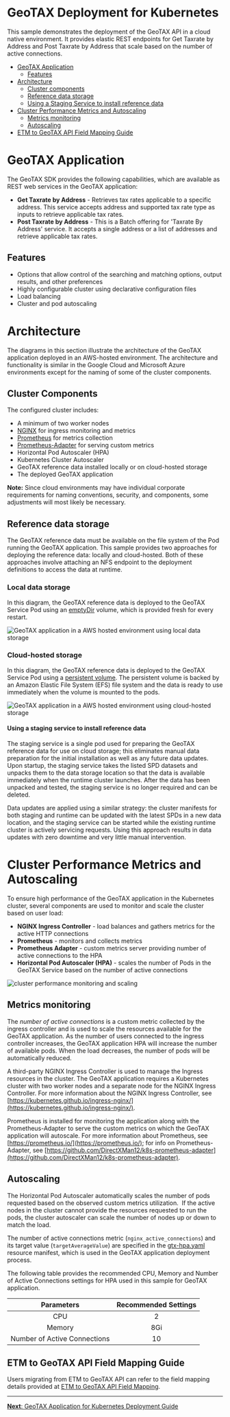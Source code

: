 # GeoTAX Deployment for Kubernetes

This sample demonstrates the deployment of the GeoTAX API in a cloud native environment.  It provides elastic REST endpoints for Get Taxrate by Address and Post Taxrate by Address that scale based on the number of active connections.

- [GeoTAX Application](#geotax-application)
  - [Features](#features)
- [Architecture](#architecture)
  - [Cluster components](#cluster-components)
  - [Reference data storage](#reference-data-storage)
  - [Using a Staging Service to install reference data](#using-a-staging-service-to-install-reference-data)
- [Cluster Performance Metrics and Autoscaling](#cluster-performance-metrics-and-autoscaling)
  - [Metrics monitoring](#metrics-monitoring)
  - [Autoscaling](#autoscaling)
- [ETM to GeoTAX API Field Mapping Guide](#etm-to-geotax-api-field-mapping-guide)

# GeoTAX Application

The GeoTAX SDK provides the following capabilities, which are available as REST web services in the GeoTAX application:

- **Get Taxrate by Address** - Retrieves tax rates applicable to a specific address. This service accepts address and supported tax rate type as inputs to retrieve applicable tax rates.
- **Post Taxrate by Address** - This is a Batch offering for 'Taxrate By Address' service. It accepts a single address or a list of addresses and retrieve applicable tax rates.

## Features
-   Options that allow control of the searching and matching options, output results, and other preferences
-   Highly configurable cluster using declarative configuration files
-   Load balancing
-   Cluster and pod autoscaling

# Architecture

The diagrams in this section illustrate the architecture of the GeoTAX application deployed in an AWS-hosted environment. The architecture and functionality is similar in the Google Cloud and Microsoft Azure environments except for the naming of some of the cluster components. 

## Cluster Components

The configured cluster includes:

-   A minimum of two worker nodes
-   [NGINX](https://www.nginx.com/) for ingress monitoring and metrics
-   [Prometheus](https://prometheus.io/) for metrics collection
-   [Prometheus-Adapter](https://github.com/DirectXMan12/k8s-prometheus-adapter) for serving custom metrics
-   Horizontal Pod Autoscaler \(HPA\)
-   Kubernetes Cluster Autoscaler
-   GeoTAX reference data installed locally or on cloud-hosted storage
-   The deployed GeoTAX application

**Note:** Since cloud environments may have individual corporate requirements for naming conventions, security, and components, some adjustments will most likely be necessary.

## Reference data storage

The GeoTAX reference data must be available on the file system of the Pod running the GeoTAX application. This sample provides two approaches for deploying the reference data: locally and cloud-hosted. Both of these approaches involve attaching an NFS endpoint to the deployment definitions to access the data at runtime.

### Local data storage
In this diagram, the GeoTAX reference data is deployed to the GeoTAX Service Pod using an [emptyDir](https://kubernetes.io/docs/concepts/storage/volumes/#emptydir)
 volume, which is provided fresh for every restart. 

![GeoTAX application in a AWS hosted environment using local data storage](/images/architecture_aws_localdata.png)

### Cloud-hosted storage
In this diagram, the GeoTAX reference data is deployed to the GeoTAX Service Pod using a [persistent volume](https://kubernetes.io/docs/concepts/storage/persistent-volumes/). The persistent volume is backed by an Amazon Elastic File System (EFS) file system and the data is ready to use immediately when the volume is mounted to the pods.

![GeoTAX application in a AWS hosted environment using cloud-hosted storage](/images/architecture_aws_efs.png)

#### Using a staging service to install reference data
The staging service is a single pod used for preparing the GeoTAX reference data for use on cloud storage; this eliminates manual data preparation for the initial installation as well as any future data updates. Upon startup, the staging service takes the listed SPD datasets and unpacks them to the data storage location so that the data is available immediately when the runtime cluster launches. After the data has been unpacked and tested, the staging service is no longer required and can be deleted.

Data updates are applied using a similar strategy: the cluster manifests for both staging and runtime can be updated with the latest SPDs in a new data location, and the staging service can be started while the existing runtime cluster is actively servicing requests. Using this approach results in data updates with zero downtime and very little manual intervention.

# Cluster Performance Metrics and Autoscaling 

To ensure high performance of the GeoTAX application in the Kubernetes cluster, several components are used to monitor and scale the cluster based on user load:

-   **NGINX Ingress Controller** -  load balances and gathers metrics for the active HTTP connections
-   **Prometheus** - monitors and collects metrics
-   **Prometheus Adapter** - custom metrics server providing number of active connections to the HPA
-   **Horizontal Pod Autoscaler \(HPA\)** - scales the number of Pods in the GeoTAX Service based on the number of active connections

![cluster performance monitoring and scaling](/images/nginx_ingress_load_balancer.png)

## Metrics monitoring

The *number of active connections* is a custom metric collected by the ingress controller and is used to scale the resources available for the GeoTAX application. As the number of users connected to the ingress controller increases, the GeoTAX application HPA will increase the number of available pods. When the load decreases, the number of pods will be automatically reduced.

A third-party NGINX Ingress Controller is used to manage the Ingress resources in the cluster. The GeoTAX application requires a Kubernetes cluster with two worker nodes and a separate node for the NGINX Ingress Controller. For more information about the NGINX Ingress Controller, see [https://kubernetes.github.io/ingress-nginx/](https://kubernetes.github.io/ingress-nginx/).

Prometheus is installed for monitoring the application along with the Prometheus-Adapter to serve the custom metrics on which the GeoTAX application will autoscale. For more information about Prometheus, see [https://prometheus.io/](https://prometheus.io/); for info on Prometheus-Adapter, see [https://github.com/DirectXMan12/k8s-prometheus-adapter](https://github.com/DirectXMan12/k8s-prometheus-adapter).

## Autoscaling

The Horizontal Pod Autoscaler automatically scales the number of pods requested based on the observed custom metrics utilization.  If the active nodes in the cluster cannot provide the resources requested to run the pods, the cluster autoscaler can scale the number of nodes up or down to match the load.

The number of active connections metric (`nginx_active_connections`) and its target value (`targetAverageValue`) are specified in the [gtx-hpa.yaml](kubernetes/gtx/gtx-hpa.yaml) resource manifest, which is used in the GeoTAX application deployment process.

The following table provides the recommended CPU, Memory and Number of Active Connections settings for HPA used in this sample for GeoTAX application.

|Parameters|Recommended Settings|
|:---------------------------------:|:---------------------------------------------------:|
|CPU |2|
|Memory |8Gi|
|Number of Active Connections |10|

## ETM to GeoTAX API Field Mapping Guide

Users migrating from ETM to GeoTAX API can refer to the field mapping details provided at [ETM to GeoTAX API Field Mapping](etm2api/README.md).

---

[**Next**: GeoTAX Application for Kubernetes Deployment Guide](kubernetes/README.md) 